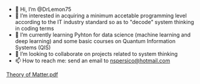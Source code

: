 - 👋 Hi, I’m @DrLemon75
- 👀 I’m interested in acquiring a minimum accetable programming level according to the IT industry standard so as to "decode" system thinking in coding terms  
- 🌱 I’m currently learning Pyhton for data science (machine learning and deep learning) and some basic courses on Quantum Information Systems (QIS)   
- 💞️ I’m looking to collaborate on projects related to system thinking 
- 📫 How to reach me: send an email to nspersico@hotmail.com

<!---
DrLemon75/DrLemon75 is a ✨ special ✨ repository because its `README.md` (this file) appears on your GitHub profile.
You can click the Preview link to take a look at your changes.
--->
[Theory of Matter.pdf](https://github.com/DrLemon75/DrLemon75/files/9142472/Theory.of.Matter.pdf)
